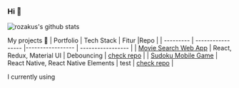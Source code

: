 ### Hi 👋

![rozakus's github stats](https://github-readme-stats.vercel.app/api?username=rozakus&theme=react&show_icons=true)

My projects :construction_worker: 
| Portfolio | Tech Stack | Fitur |Repo |
| --------- | ----------------- |----------------- | ----------------- |
| [Movie Search Web App](https://movie-search-by-rozakus.web.app/) | React, Redux, Material UI  | Debouncing | [check repo](https://github.com/rozakus/react-challenge) |
| [Sudoku Mobile Game](https://expo.io/@rozakus/projects/sugoku) | React Native, React Native Elements | test | [check repo](https://github.com/rozakus/sugoku) |

I currently using

<!--
**rozakus/rozakus** is a ✨ _special_ ✨ repository because its `README.md` (this file) appears on your GitHub profile.

Here are some ideas to get you started:

- 🔭 I’m currently working on ...
- 🌱 I’m currently learning ...
- 👯 I’m looking to collaborate on ...
- 🤔 I’m looking for help with ...
- 💬 Ask me about ...
- 📫 How to reach me: ...
- 😄 Pronouns: ...
- ⚡ Fun fact: ...
-->
